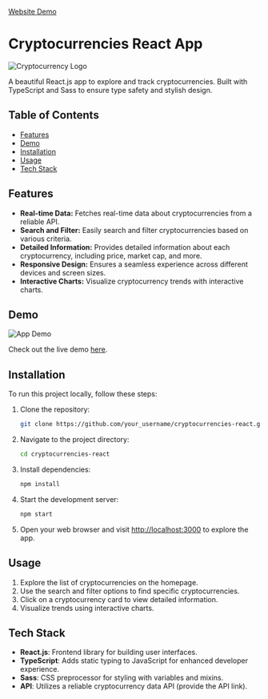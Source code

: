 
<a href="https://react-crypto-app-lyart.vercel.app/" target="_blank">Website Demo</a>

# Cryptocurrencies React App

![Cryptocurrency Logo](https://th.bing.com/th/id/OIP.cDFFK4v6sEdyQSg2kAQxcAHaFj?w=200&h=200&rs=1&pid=ImgDetMain)

A beautiful React.js app to explore and track cryptocurrencies. Built with TypeScript and Sass to ensure type safety and stylish design.

## Table of Contents

- [Features](#features)
- [Demo](#demo)
- [Installation](#installation)
- [Usage](#usage)
- [Tech Stack](#tech-stack)

## Features

- **Real-time Data:** Fetches real-time data about cryptocurrencies from a reliable API.
- **Search and Filter:** Easily search and filter cryptocurrencies based on various criteria.
- **Detailed Information:** Provides detailed information about each cryptocurrency, including price, market cap, and more.
- **Responsive Design:** Ensures a seamless experience across different devices and screen sizes.
- **Interactive Charts:** Visualize cryptocurrency trends with interactive charts.

## Demo

![App Demo](https://th.bing.com/th/id/OIP.cDFFK4v6sEdyQSg2kAQxcAHaFj?w=800&h=600&rs=1&pid=ImgDetMain)

Check out the live demo [here](link_to_your_live_demo).

## Installation

To run this project locally, follow these steps:

1. Clone the repository:
   ```bash
   git clone https://github.com/your_username/cryptocurrencies-react.git
   ```

2. Navigate to the project directory:
   ```bash
   cd cryptocurrencies-react
   ```

3. Install dependencies:
   ```bash
   npm install
   ```

4. Start the development server:
   ```bash
   npm start
   ```

5. Open your web browser and visit [http://localhost:3000](http://localhost:3000) to explore the app.

## Usage

1. Explore the list of cryptocurrencies on the homepage.
2. Use the search and filter options to find specific cryptocurrencies.
3. Click on a cryptocurrency card to view detailed information.
4. Visualize trends using interactive charts.

## Tech Stack

- **React.js**: Frontend library for building user interfaces.
- **TypeScript**: Adds static typing to JavaScript for enhanced developer experience.
- **Sass**: CSS preprocessor for styling with variables and mixins.
- **API**: Utilizes a reliable cryptocurrency data API (provide the API link).

